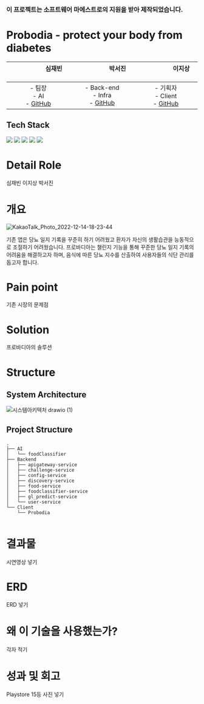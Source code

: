 ### 이 프로젝트는 소프트웨어 마에스트로의 지원을 받아 제작되었습니다.

# Probodia - protect your body from diabetes
|&nbsp;&nbsp;&nbsp;&nbsp;&nbsp;&nbsp;&nbsp;&nbsp;&nbsp;&nbsp;&nbsp;&nbsp;&nbsp;&nbsp;&nbsp;&nbsp;&nbsp;&nbsp; 심재빈 &nbsp;&nbsp;&nbsp;&nbsp;&nbsp;&nbsp;&nbsp;&nbsp;&nbsp;&nbsp;&nbsp;&nbsp;&nbsp;&nbsp;&nbsp;&nbsp;&nbsp;&nbsp; | &nbsp;&nbsp;&nbsp;&nbsp;&nbsp;&nbsp;&nbsp;&nbsp;&nbsp;&nbsp;&nbsp;&nbsp;&nbsp;&nbsp;&nbsp;&nbsp;&nbsp;&nbsp; 박서진 &nbsp;&nbsp;&nbsp;&nbsp;&nbsp;&nbsp;&nbsp;&nbsp;&nbsp;&nbsp;&nbsp;&nbsp;&nbsp;&nbsp;&nbsp;&nbsp;&nbsp;&nbsp; | &nbsp;&nbsp;&nbsp;&nbsp;&nbsp;&nbsp;&nbsp;&nbsp;&nbsp;&nbsp;&nbsp;&nbsp;&nbsp;&nbsp;&nbsp;&nbsp;&nbsp;&nbsp; 이지상 &nbsp;&nbsp;&nbsp;&nbsp;&nbsp;&nbsp;&nbsp;&nbsp;&nbsp;&nbsp;&nbsp;&nbsp;&nbsp;&nbsp;&nbsp;&nbsp;&nbsp;&nbsp;
|:---:|:---:|:---:|  
| - 팀장 <br> - AI  <br> - [GitHub](https://github.com/simbean) | - Back-end<br>- Infra <Br> - [GitHub](https://github.com/backtony) | - 기획자 <br>- Client <br> - [GitHub](https://github.com/kiwan97)

## Tech Stack
<img src="https://img.shields.io/badge/PyTorch-EE4C2C?style=for-the-badge&logo=PyTorch&logoColor=white"> <img src="https://img.shields.io/badge/FastAPI-009688?style=for-the-badge&logo=FastAPI&logoColor=white"> <img src="https://img.shields.io/badge/Spring-6DB33F?style=for-the-badge&logo=Spring&logoColor=white"> <img src="https://img.shields.io/badge/Android-3DDC84?style=for-the-badge&logo=Android&logoColor=white"> <img src="https://img.shields.io/badge/AWS-232F3E?style=for-the-badge&logo=Amazon AWS&logoColor=white"> 

# Detail Role
심재빈
이지상
박서진

# 개요
![KakaoTalk_Photo_2022-12-14-18-23-44](https://user-images.githubusercontent.com/67853497/207557449-15c05daf-d888-4710-a63f-421bb96df054.jpeg)

기존 앱은 당뇨 일지 기록을 꾸준히 하기 어려웠고 환자가 자신의 생활습관을 능동적으로 조절하기 어려웠습니다. 프로바디아는 챌린지 기능을 통해 꾸준한 당뇨 일지 기록의 어려움을 해결하고자 하며, 음식에 따른 당뇨 지수를 산출하여 사용자들의 식단 관리를 돕고자 합니다.

# Pain point
기존 시장의 문제점


# Solution

프로바디아의 솔루션


# Structure

## System Architecture
![시스템아키텍처 drawio (1)](https://user-images.githubusercontent.com/67853497/207553980-5b123f56-e62f-4691-b637-0a02a436737e.png)

## Project Structure

```
.
├── AI
│   └── foodClassifier
├── Backend
│   ├── apigateway-service
│   ├── challenge-service
│   ├── config-service
│   ├── discovery-service
│   ├── food-service
│   ├── foodclassifier-service
│   ├── gl_predict-service
│   └── user-service
└── Client
    └── Probodia
    
```

# 결과물
시연영상 넣기

# ERD
ERD 넣기

# 왜 이 기술을 사용했는가?
각자 적기


# 성과 및 회고
Playstore 15등 사진 넣기



